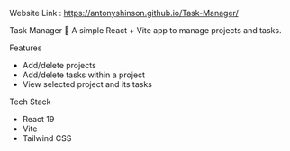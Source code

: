 Website Link  :  https://antonyshinson.github.io/Task-Manager/

 Task Manager 📝
A simple React + Vite app to manage projects and tasks.

Features
- Add/delete projects
- Add/delete tasks within a project
- View selected project and its tasks

Tech Stack
- React 19
- Vite
- Tailwind CSS
